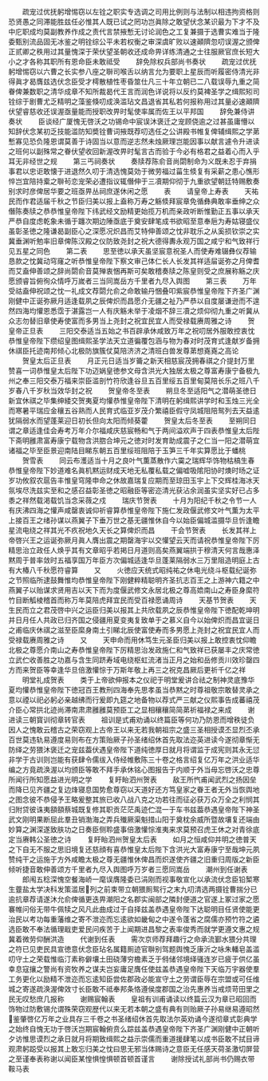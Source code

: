 <!-- { "loadSidebar": true } -->
　　疏宠过优抚躬增惕窃以左铨之职实专选调之司用比例则与法制以相违拘资格则恐贤愚之同滞能胜兹任必惟其人既已试之罔功岂眞除之敢望伏念某识最为下才不及中庀职成均莫副教养作成之责代言禁掖慙无讨论润色之工复兼摄于选曹实难当于隆委甄别流品固无冰鉴之明铨综公平未若权衡之审深虞旷败以速顚隮忽叨误渥之颁俾正贰卿之秩用过其量愧深于荣伏望圣朝收还成命畀详练清通之士往服厥官庶长短大小之才各称其职所有恩命臣未敢祗受
　　辞免除权兵部尚书奏状
　　疏宠过优抚躬增惕窃以六曹之长实参八座之聨司喉舌以纳言允为要职上星辰而听履密侍清光非得眞才曷膺兹选伏念臣受才樗散植性枣昏筮仕凡三十年立朝已二八载误辱九重之简眷俾兼数职之清华成章不知所裁曷代王言而润色详说将以反约莫裨圣学之缉熙矧司铨综于剧曹尤乏精明之藻鉴倏叨成涣滥玷文昌退省其私若何报称用过其量必速顚隮伏望睿慈收还误渥亟量能而授职改畀时髦使率属而佐王以平邦国
　　辞免兼侍讲奏状
　　臣谈经广厦愧无啓沃之功锡命中宸误沐褒迁之宠顾侥逾之过甚虽庸懵以知辞伏念某初乏技能滥防知奬铨曹词掖既荐叨选任之公讲殿书帷复俾辅缉熙之学苐慙寡见恐负隆恩谓莫善于诗固当以意而逆志然未烛厥理岂能因事以献言遽令升进读之班何以副殊常之眷伏望收回新渥改畀时髦言古而验于今必有格君之益着心而入乎耳无非经世之规
　　第三丐祠奏状
　　奏牍荐陈俞音尚閟制命为义既未忍于弃捐事君以忠讵敢懐于进退然久叨于清选愧莫効于微劳福过菑生倐复有采薪之患心憔形悴岂宜陪持槖之聨茍恋宠荣必遭指议辄僭伸于三凟期仰彻于九重欲望朝廷特赐敷奏别求时彦俾居华要之班亟畀丛祠庶遂休闲之愿
　　表
　　请皇帝上寿表
　　天祐民而作君适届千秋之节臣归美以报上盍称万寿之觞倐拜宸章免循彝典敢率垂绅之众僭陈奏牍之恭恭惟皇帝陛下纬武经文励精更始揽万机而亲政听断惟勤正五事以承天严恭自度虑乾象未循于躔次期边陲亟底于奠安肆笔成书欲昭至意奉巵为寿姑寝盛仪虽彰圣徳之隆谦曷副臣心之深愿况炽昌而艾特伸善颂之忱非耽乐之从奚损钦崇之实冀垂渊听勉率旧章俾陈汉殿之仪防致尧封之祝大德得夀永观万国之咸宁和气致祥行见五星之同色
　　第二表
　　思至徳以承天虽坚宸意祝圣人而使寿难辍彝仪荐输恳款之忱冀动穹窿之听恭惟皇帝陛下察文审己体仁长人长发其祥适屇诞弥之月俾耆而艾盍伸善颂之辞尚閟俞音莫殚衷悃再斯可矣敢稽奏牍之陈皇则受之庶展称觞之庆愿颁睿旨俯徇众情呼万嵗者三当同嵩岳方千里者九尽入舆图
　　第三表
　　万年受祜盍伸祝颂之忱一礼成文荐閟允俞之命敢输丹悃叠叩紫宸恭惟皇帝陛下齐圣广渊刚健中正诞弥厥月适逢载夙之辰俾炽而昌愿介无疆之祉乃严恭以自度屡谦逊而不遑然四海均懽恩悉霑于湛露岂一人有庆觞未举于凌烟不辞三凟之烦仰彻九重之听冀从众志勿替旧章使寿使富而多男当上尧封之祝宜民宜人而受禄载赓周雅之诗
　　贺皇帝正旦表
　　三阳交泰适当五始之书百辟承休咸致万年之祝叨居外服敢控衷忱恭惟皇帝陛下缵绍皇图缉熙圣学法天立道徧覆包涵与物为春对时茂育式逢献岁备拥休祺臣托迹南邦倾心北极防旗簇仗莫陪济济之清班白兽发尊苐想嶤嶤之高论
　　贺皇太后正旦表
　　月正元日适当岁籥之新天相慈宸茂拥春祺之介提封万里赞喜一词恭惟皇太后陛下功迈娲皇徳参文母含洪光大独居太极之尊富寿康宁备极九州之奉三阳交泰万福来崇臣滥剖竹符欣逢谷旦五百里绥五百里甸莫陪长乐之班八千岁春八千岁秋当效华封之祝
　　贺皇帝冬至表
　　朔旦冬至适阳气之潜萌圣徳日新宜休祺之毕集绅緌交贺夷夏均懽恭惟皇帝陛下清明在躬缉熙讲学时和玉烛三光全而寒暑平瑞应金穰五谷熟而人民育式临亚岁茂介繁禧臣假守凤城阻陪鸳列去天益逺犹隔弱水而望蓬莱迎日初长但向太阳而倾葵藿
　　贺皇太后冬至表
　　至朔同日谓之章适逢佳会寿考万年介尔福咸庆慈宸畅和气于两间溢欢声于四表恭惟皇太后陛下斋明雝肃富寿康宁载物含洪脗合坤元之徳对时发育助成震子之仁当一阳之潜萌宜诸福之毕至臣景迎南陆目睇东朝五百里绥班阻陪于玉笋三千年实算愿比于蟠桃
　　贺雪表
　　同云布濩适当十月之良叶气薫蒸散作六霙之瑞辉华饰物枯槁生春恭惟皇帝陛下妙道难名眞机黙运财成天地无私覆私载之偏嘘吸隂阳协时燠时旸之证岁功攸叙农扈告丰惟皇穹隆申命之休故嘉瑞复应期而至琼田玉宇上下交辉桂海冰天氛埃尽洗兹实至和之感召益彰圣徳之昭融臣等密迩清光获沾余润虽实坚实好已占多黍之祥然载渇载饥当念采薇之戍
　　瑞庆节贺表
　　十月为阳纪千秋之令节一人有庆沸四海之懽声咸罄衷诚仰祈睿算恭惟皇帝陛下施仁发政偃武修文叶气薫为太平上接百王之绪孙谋以燕翼子下垂万世之基无疆惟休自今以始臣偏城滥摄华旦忻逢瞻星流电绕之祥其光不疚祝地久天长之算俾炽而昌
　　干会节贺表
　　长发其祥上帝啓兴王之运诞弥厥月眞人膺出震之期罄海宇以交懽望云天而请祝恭惟皇帝陛下厉精思治立政任人焕乎其有文章昭乎若掲日月道则高矣燕翼端拱于穆清天何言哉惠泽黙周于普率敛时五福享国万年臣方次偏城适逢华旦蓬莱隔弱水三万里阻造明庭上古有大椿八千秋愿符睿算
　　又
　　火徳应天统式昭纯祐之休电光绕斗枢载纪诞弥之节照临所逮鼓舞惟均恭惟皇帝陛下刚健粹精聪明齐圣抗志百王之上游神六籍之中燕翼子以贻谋求贤用吉以天下而为度偃武修文永居北极之尊高嫓南山之寿臣身縻符竹目断觚棱稽首而称万年莫陪虎拜宜民而受百禄愿诵周诗
　　天基节贺表
　　天生民而立之君茂啓中兴之运臣归美以报其上共欣载夙之辰恭惟皇帝陛下徳配乾坤明并日月任人共政已归齐国之侵疆用夏变夷复致单于之慕义自今以始俾炽而昌宜诞日之甫临庆休祺之滋至臣縻身南土引睇北辰使富使寿而多男愿上尧封之祝宜民宜人而受禄载赓周雅之诗
　　又
　　天申命而用休笃生元圣臣归美以报上敢控衷忱仰瞻北极之尊愿介南山之寿恭惟皇帝陛下厉精思治发政施仁和气致祥已获屡丰之庆常徳立武伫收善胜之功嘉与含生同跻寿域电绕枢虹流渚当正月之始和岳修贡川效珍罄四方而来贺臣等幸逢华旦倍激懽悰于万斯年敬上再三之祝克昌厥后更祈千亿之祥
　　明堂礼成贺表
　　类于上帝欲伸报本之仪祀于明堂爰讲合祛之制神灵底豫华夏均懽恭惟皇帝陛下徳冠百王教刑四海奉先思孝虽当恭黙之时尊祖敬宗敢替灵承之意以禋以祀必躬必亲越绋而行爰即九筵之地备物以荐式严三献之仪熙事告成蕃禧茂介臣心常拱北迹尚滞南肃肃雝雝莫预臣工之显相穰穰简简苐祈福禄之来成
　　谢进读三朝寳训彻章转官表
　　祖训是式甫劝诵以终篇臣等何功乃防恩而增秩徒负因人之愧敢云稽古之荣窃观上古帝王以来无若我朝祖宗之盛三圣相授谟丕显烈丕承百世莫违轨易遵度易则布在方策贻厥子孙圣绪绍休首先取法迩英进读今遂彻章惭无防绎之劳猥沐褒迁之宠兹葢伏遇皇帝陛下道纯徳厚日就月将谓监于成宪则其永无愆非学于古训则岂能有获肆令儒绂入侍经帷敷陈三十卷之格言绍复亿万年之洪业适华编之方竟疏涣渥以均颁臣等敢不拜手承休铭心图报告于内顺于外当毋忘啓沃之忠尊所闻行所知愿益进光明之学
　　复盱眙泗州贺表
　　敌王所忾甫闻武烈之扬因垒而降已见齐疆之复边烽寝息国势愈尊窃以天道好还方笃皇家之眷王者无外当恢舆地之图念彼不恭侵予王略爰整其旅已收八战八克之功若往而征必获万众万全之利悯其归附贷彼诛夷頟頟蔡城既复修其职贡茫茫禹迹伫混一于车书兹葢恭遇皇帝陛下神圣武文刚明果断屈此羣丑销渤海之弄兵殱厥渠魁措山阳于奠枕余威所暨故壤复还端由妙算之渊深遂致肤功之日奏臣侧聆盛事倍激懽悰淮夷来求莫预召虎王休之对青徐底定当赓韩公圣徳之诗
　　复盱眙泗州贺皇太后表
　　如月之恒咸仰并明之徳普天之下自无不服之思旧境复还慈顔有喜恭惟皇太后陛下含洪光大富寿康宁至哉坤元夙赞纯干之运施于方外咸瞻太极之尊无疆惟休俾昌而炽遂使齐疆之旧重归周版之新臣倾听捷音敢伸善颂方千里者九尽入舆图呼万岁者三愿同嵩岳
　　潮州到任谢表
　　郎闱五稔深愧空餐海峤一麾误膺隆委已涓刚而视事敬宣化以承流伏念臣铅椠寒生虀盐太学决科发策滥居列之前束带立朝猥厠鸳行之末九叨清选两摄铨曹揣分已逾抗章荐请遂沐允俞俾循更迭畀潮阳之名郡实闽部之隣封便道之官遂上冢过家之愿褰帷问俗无带牛佩犊之风凡此曲成过于自择兹盖恭遇皇帝陛下达聪明目任贤使能更治民以考功每重藩维之寄不泄迩而忘逺欲如畿甸之中遂令蓬省之腐儒亦预竹符之遴选臣敢不奉法循理戢吏爱民问疾苦于上闻期进昌黎之表率俊秀而就学更遵文惠之规冀着微劳仰酬洪造
　　代谢到任表
　　需次京师荐拜趣行之命承流鄞水猥分共理之符已见吏民具宣徳意伏念臣玷名属籍厠迹官聨别驾题舆愧乏康沂之咏朱轓皂盖滥叨守土之荣载惟临汀素称僻壤土田硗薄穷檐素乏于偫储邻境绎骚连岁已疲于供亿虽幸息寇攘之警尚有资牧养之谋夫岂妄庸足膺任使兹盖恭遇皇帝陛下天临万宇器使羣工务更化以励精不泄迩而忘逺知臣尝佐郡政必能宣守土之劳谓臣辱在宗盟或可任维城之寄遂疏涣渥俾效寸长臣敢不祗奉邦条恪遵侯度郡国之治先惠养当戒烦苛田里之民无叹愁庶几报称
　　谢赐宸翰表
　　皇祖有训甫诵读以终篇云汉为章已昭回而饰物过防敷锡允谓殊荣窃观歴代以来无若本朝之盛有典有则贻厥子孙易继易遵昭然鉴肇啓亿万年之业具存三千卷之书圣绪绍休首先取法尔英劝诵今遂彻章式彰典学之始终自愧无功于啓沃岂期宸翰俯贲么踪兹盖恭遇皇帝陛下齐圣广渊刚健中正朝听夕访惟思谟烈之承日就月将期致缉熙之益示崇儒而重道援肆笔以成书臣敢不拭目谛观肃躬跽受以报其上敢忘归美之忱曰思无邪当体赐诗之意臣无任感天荷圣激切屏营之至谨奉表称谢以闻臣某惶惧惶惧顿首顿首谨言
　　谢除授试礼部尚书仍赐衣带鞍马表

